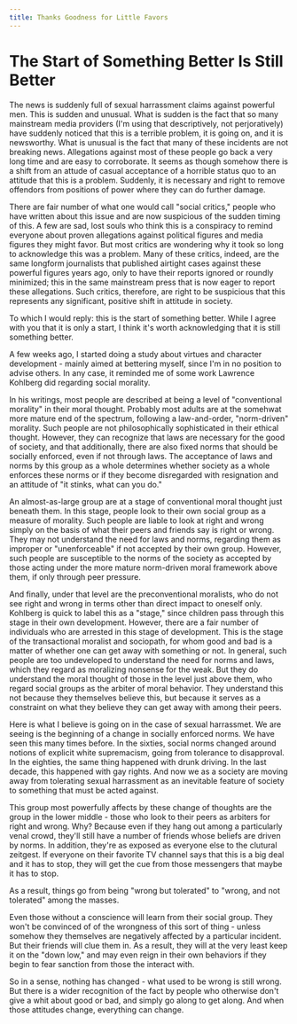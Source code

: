 ```yaml
---
title: Thanks Goodness for Little Favors
---
```


# The Start of Something Better Is Still Better
The news is suddenly full of sexual harrassment claims against
powerful men. This is sudden and unusual. What is sudden is the fact
that so many mainstream media providers (I'm using that descriptively, not
perjoratively) have suddenly noticed that this is a terrible
problem, it is going on, and it is newsworthy. What is unusual is the
fact that many of these incidents are not breaking news. Allegations
against most of these people go back a very long time and are easy to
corroborate. It seems as though somehow there is a shift from an
attude of casual acceptance of a horrible status quo to an attitude
that this is a problem. Suddenly, it is necessary and right to remove
offendors from positions of power where they can do further damage.

There are fair number of what one would call "social critics," people who
have written about this issue and are now
suspicious of the sudden timing of this. A few are sad, lost souls who
think this is a conspiracy to remind everyone about proven
allegations against political figures and media figures they might
favor. But most critics are wondering why it took so long to
acknowledge this was a problem. Many of these critics, indeed, are the
same longform journalists that published airtight cases against these
powerful figures years ago, only to have their reports ignored or
roundly minimized; this in the same mainstream press that is now eager
to report these allegations. Such critics, therefore, are right to be
suspicious that this represents any significant, positive shift in attitude in
society.

To which I would reply: this is the start of something better. While I
agree with you that it is only a start, I think it's worth
acknowledging that it is still something better.

A few weeks ago, I started doing a study about virtues and character
development - mainly aimed at bettering myself, since I'm in no
position to advise others. In any case, it reminded me of some work
Lawrence Kohlberg did regarding social morality.

In his writings, most people are described at being a level of
"conventional morality" in their moral thought. Probably most adults
are at the somehwat more mature end of the spectrum, following a
law-and-order, "norm-driven" morality. Such people are not
philosophically sophisticated in their ethical thought. However, they
can recognize that laws are necessary for the good of society, and
that additionally, there are also fixed norms that should be socially
enforced, even if not through laws. The acceptance of laws and norms
by this group as a whole determines whether society as a whole
enforces these norms or if they become disregarded with resignation
and an attitude of "it stinks, what can you do."

An almost-as-large group are at a stage of conventional moral thought
just beneath them. In this stage, people look to their own social
group as a measure of morality. Such people are liable to look at
right and wrong simply on the basis of what their peers and friends
say is right or wrong. They may not understand the need for laws and
norms, regarding them as improper or "unenforceable" if not accepted
by their own group. However, such people are susceptible to the norms
of the society as accepted by those acting under the more mature
norm-driven moral framework above them, if only through peer pressure.

And finally, under that level are the preconventional moralists, who
do not see right and wrong in terms other than direct impact to
oneself only.  Kohlberg is quick to label this as a "stage," since
children pass through this stage in their own development. However,
there are a fair number of individuals who are arrested in this stage
of development. This is the stage of the transactional moralist and
sociopath, for whom good and bad is a matter of whether one can get
away with something or not. In general, such people are too
undeveloped to understand the need for norms and laws, which they
regard as moralizing nonsense for the weak. But they do understand the
moral thought of those in the level just above them, who regard
social groups as the arbiter of moral behavior. They understand this
not because they themselves believe this, but because it serves as a
constraint on what they believe they can get away with among their
peers.

Here is what I believe is going on in the case of sexual
harrassmet. We are seeing is the beginning of a change in socially
enforced norms. We have seen this many times before. In the sixties,
social norms changed around notions of explicit white supremacism,
going from tolerance to disapproval. In the eighties, the same thing
happened with drunk driving. In the last decade, this happened with
gay rights. And now we as a society are moving away from tolerating
sexual harrassment as an inevitable feature of society to something
that must be acted against.

This group most powerfully affects by these change of thoughts are the
group in the lower middle - those who look to their peers as arbiters
for right and wrong. Why? Because even if they hang out among a
particularly venal crowd, they'll still have a number of friends whose
beliefs are driven by norms. In addition, they're as exposed as
everyone else to the clutural zeitgest. If everyone on their favorite
TV channel says that this is a big deal and it has to stop, they will get
the cue from those messengers that maybe it has to stop.

As a result, things go from being "wrong but tolerated" to "wrong, and
not tolerated" among the masses.

Even those without a conscience will learn from their social
group. They won't be convinced of of the wrongness of this sort of
thing - unless somehow they themselves are negatively affected by a
particular incident. But their friends will clue them in. As a result,
they will at the very least keep it on the "down low," and may even
reign in their own behaviors if they begin to fear sanction from those
the interact with.

So in a sense, nothing has changed - what used to be wrong is still
wrong. But there is a wider recognition of the fact by people who
otherwise don't give a whit about good or bad, and simply go along to
get along. And when those attitudes change, everything can change.
